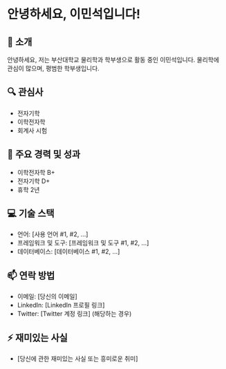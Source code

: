 # 안녕하세요, 이민석입니다!

## 👋 소개
안녕하세요, 저는 부산대학교 물리학과 학부생으로 활동 중인 이민석입니다. 물리학에 관심이 많으며, 평범한 학부생입니다.

## 🔍 관심사
- 전자기학
- 이학전자학
- 회계사 시험

## 🌟 주요 경력 및 성과
- 이학전자학 B+
- 전자기학 D+
- 휴학 2년

## 💻 기술 스택
- 언어: [사용 언어 #1, #2, ...]
- 프레임워크 및 도구: [프레임워크 및 도구 #1, #2, ...]
- 데이터베이스: [데이터베이스 #1, #2, ...]

## 📫 연락 방법
- 이메일: [당신의 이메일]
- LinkedIn: [LinkedIn 프로필 링크]
- Twitter: [Twitter 계정 링크] (해당하는 경우)

## ⚡ 재미있는 사실
- [당신에 관한 재미있는 사실 또는 흥미로운 취미]
